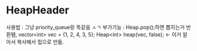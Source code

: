 # HeapHeader
사용법 : 그냥 priority_queue랑 똑같음 ㅅㄱ
부가기능 : Heap.pop();하면 뽑히는거 반환됌,
vector\<int> vec = {1, 2, 4, 3, 5};
Heap\<int> heap(vec, false); <- 이거 알아서 복사해서 힙으로 만듦.
